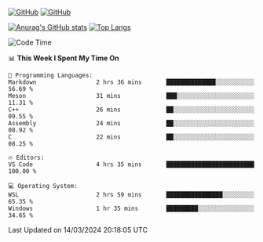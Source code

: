 [![GitHub](https://img.shields.io/github/followers/sharpxk?style=social)](https://github.com/sharpxk) [![GitHub](https://img.shields.io/github/stars/sharpxk?style=social)](https://github.com/sharpxk)

[![Anurag's GitHub stats](https://github-readme-stats-git-masterrstaa-rickstaa.vercel.app/api?username=sharpxk&hide=contribs,prs,issues&show_icons=true&theme=tokyonight)](https://github.com/anuraghazra/github-readme-stats)
[![Top Langs](https://github-readme-stats-git-masterrstaa-rickstaa.vercel.app/api/top-langs/?username=sharpxk&layout=compact&theme=tokyonight)](https://github.com/anuraghazra/github-readme-stats)

<!--START_SECTION:waka-->
![Code Time](http://img.shields.io/badge/Code%20Time-454%20hrs%202%20mins-blue)

📊 **This Week I Spent My Time On** 

```text
💬 Programming Languages: 
Markdown                 2 hrs 36 mins       ██████████████░░░░░░░░░░░   56.69 % 
Meson                    31 mins             ███░░░░░░░░░░░░░░░░░░░░░░   11.31 % 
C++                      26 mins             ██░░░░░░░░░░░░░░░░░░░░░░░   09.55 % 
Assembly                 24 mins             ██░░░░░░░░░░░░░░░░░░░░░░░   08.92 % 
C                        22 mins             ██░░░░░░░░░░░░░░░░░░░░░░░   08.25 % 

🔥 Editors: 
VS Code                  4 hrs 35 mins       █████████████████████████   100.00 % 

💻 Operating System: 
WSL                      2 hrs 59 mins       ████████████████░░░░░░░░░   65.35 % 
Windows                  1 hr 35 mins        █████████░░░░░░░░░░░░░░░░   34.65 % 
```


 Last Updated on 14/03/2024 20:18:05 UTC
<!--END_SECTION:waka-->

